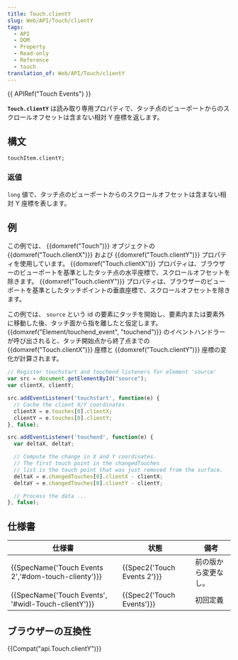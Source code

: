 ```yaml
---
title: Touch.clientY
slug: Web/API/Touch/clientY
tags:
  - API
  - DOM
  - Property
  - Read-only
  - Reference
  - touch
translation_of: Web/API/Touch/clientY
---
```

{{ APIRef("Touch Events") }}

**`Touch.clientY`** は読み取り専用プロパティで、タッチ点のビューポートからのスクロールオフセットは含まない相対 Y 座標を返します。

## 構文

    touchItem.clientY;

### 返値

`long` 値で、タッチ点のビューポートからのスクロールオフセットは含まない相対 Y 座標を表します。

## 例

この例では、 {{domxref("Touch")}} オブジェクトの {{domxref("Touch.clientX")}} および {{domxref("Touch.clientY")}} プロパティを使用しています。 {{domxref("Touch.clientX")}} プロパティは、ブラウザーのビューポートを基準としたタッチ点の水平座標で、スクロールオフセットを除きます。 {{domxref("Touch.clientY")}} プロパティは、ブラウザーのビューポートを基準としたタッチポイントの垂直座標で、スクロールオフセットを除きます。

この例では、 `source` という id の要素にタッチを開始し、要素内または要素外に移動した後、タッチ面から指を離したと仮定します。 {{domxref("Element/touchend_event", "touchend")}} のイベントハンドラーが呼び出されると、タッチ開始点から終了点までの {{domxref("Touch.clientX")}} 座標と {{domxref("Touch.clientY")}} 座標の変化が計算されます。

```js
// Register touchstart and touchend listeners for element 'source'
var src = document.getElementById("source");
var clientX, clientY;

src.addEventListener('touchstart', function(e) {
  // Cache the client X/Y coordinates
  clientX = e.touches[0].clientX;
  clientY = e.touches[0].clientY;
}, false);

src.addEventListener('touchend', function(e) {
  var deltaX, deltaY;

  // Compute the change in X and Y coordinates.
  // The first touch point in the changedTouches
  // list is the touch point that was just removed from the surface.
  deltaX = e.changedTouches[0].clientX - clientX;
  deltaY = e.changedTouches[0].clientY - clientY;

  // Process the data ...
}, false);
```

## 仕様書

| 仕様書                                                               | 状態                                 | 備考                 |
| -------------------------------------------------------------------- | ------------------------------------ | -------------------- |
| {{SpecName('Touch Events 2','#dom-touch-clienty')}} | {{Spec2('Touch Events 2')}} | 前の版から変更なし。 |
| {{SpecName('Touch Events', '#widl-Touch-clientY')}} | {{Spec2('Touch Events')}}     | 初回定義             |

## ブラウザーの互換性

{{Compat("api.Touch.clientY")}}
